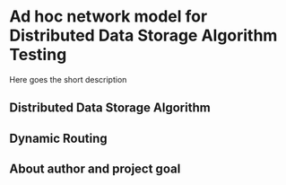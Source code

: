 # Ad hoc network model for Distributed Data Storage Algorithm Testing

Here goes the short description

## Distributed Data Storage Algorithm

## Dynamic Routing

## About author and project goal

